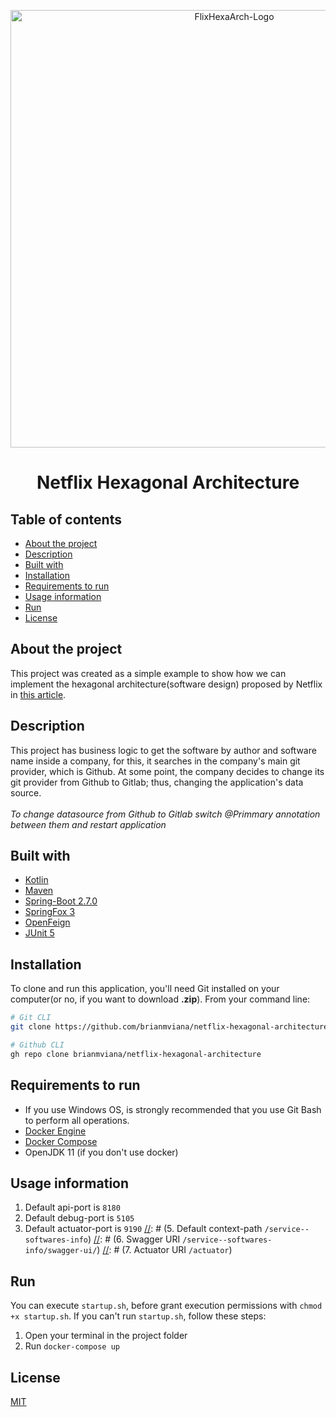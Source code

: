 <p align="center">
<img src="https://user-images.githubusercontent.com/36534847/147706401-2d3d1b89-1a72-4408-9660-e0da649196ea.png" alt="FlixHexaArch-Logo" width="700">
<h1 align="center">Netflix Hexagonal Architecture</h1>

## Table of contents
- [About the project](#about-the-project)
- [Description](#description)
- [Built with](#built-with)
- [Installation](#installation)
- [Requirements to run](#requirements-to-run)
- [Usage information](#usage-information)
- [Run](#run)
- [License](#license)

## About the project
This project was created as a simple example to show how we can implement the hexagonal architecture(software design) proposed by Netflix in [this article](https://netflixtechblog.com/ready-for-changes-with-hexagonal-architecture-b315ec967749).

## Description
This project has business logic to get the software by author and software name inside a company, for this, it searches in the company's main git provider, which is Github. At some point, the company decides to change its git provider from Github to Gitlab; thus, changing the application's data source.
<br>
<br>
*To change datasource from Github to Gitlab switch @Primmary annotation between them and restart application*

## Built with
* [Kotlin](https://kotlinlang.org/docs/home.html)
* [Maven](https://maven.apache.org/)
* [Spring-Boot 2.7.0](https://docs.spring.io/spring-boot/docs/2.7.0/reference/html/)
* [SpringFox 3](https://github.com/springfox/springfox/releases/tag/3.0.0)
* [OpenFeign](https://spring.io/projects/spring-cloud-openfeign)
* [JUnit 5](https://junit.org/junit5/docs/current/user-guide/)

[//]: # (* [OpenAPI Generator]&#40;https://github.com/OpenAPITools/openapi-generator&#41;)
[//]: # (* [WireMock]&#40;http://wiremock.org/&#41;)

## Installation

To clone and run this application, you'll need Git installed on your computer(or no, if you want to download **.zip**). From your command line:
```bash
# Git CLI
git clone https://github.com/brianmviana/netflix-hexagonal-architecture.git

# Github CLI
gh repo clone brianmviana/netflix-hexagonal-architecture
```


## Requirements to run
* If you use Windows OS, is strongly recommended that you use Git Bash to perform all operations.
* [Docker Engine](https://www.docker.com/get-started)
* [Docker Compose](https://docs.docker.com/compose/install/)
* OpenJDK 11 (if you don't use docker)

## Usage information
[//]: # (1. After open project in your IDE, run `mvn clean generate-resources` to generate stub OpenAPI structure with `OpenAPI Generator` in target folder.)
1. Default api-port is `8180`
2. Default debug-port is `5105`
3. Default actuator-port is `9190`
[//]: # (5. Default context-path `/service--softwares-info`)
[//]: # (6. Swagger URI `/service--softwares-info/swagger-ui/`)
[//]: # (7. Actuator URI `/actuator`)

## Run
You can execute `startup.sh`, before grant execution permissions with `chmod +x startup.sh`. If you can't run `startup.sh`, follow these steps:
1. Open your terminal in the project folder
2. Run `docker-compose up`

## License
[MIT](https://choosealicense.com/licenses/mit/)
